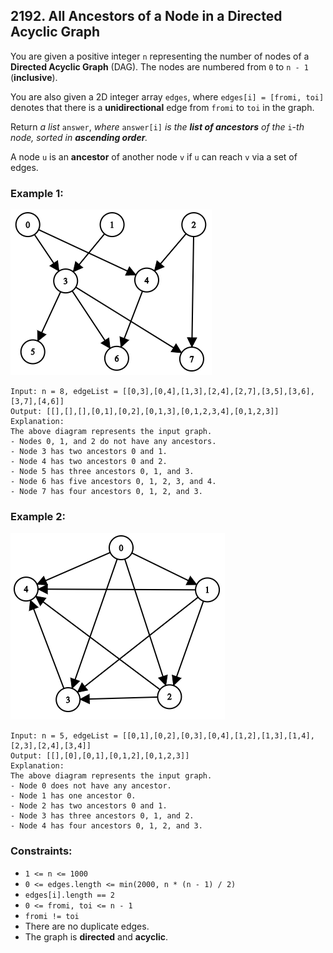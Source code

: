 ## 2192. All Ancestors of a Node in a Directed Acyclic Graph

You are given a positive integer ```n``` representing the number of nodes of a **Directed Acyclic Graph** (DAG). The nodes are numbered from ```0``` to ```n - 1``` (**inclusive**).

You are also given a 2D integer array ```edges```, where ```edges[i] = [fromi, toi]``` denotes that there is a **unidirectional** edge from ```fromi``` to ```toi``` in the graph.

Return *a list* ```answer```, *where* ```answer[i]``` *is the **list of ancestors** of the* ```i```*-th node, sorted in **ascending order**.*

A node ```u``` is an **ancestor** of another node ```v``` if ```u``` can reach ```v``` via a set of edges.

### Example 1:

![Example 1](images/example1.png)

```
Input: n = 8, edgeList = [[0,3],[0,4],[1,3],[2,4],[2,7],[3,5],[3,6],[3,7],[4,6]]
Output: [[],[],[],[0,1],[0,2],[0,1,3],[0,1,2,3,4],[0,1,2,3]]
Explanation:
The above diagram represents the input graph.
- Nodes 0, 1, and 2 do not have any ancestors.
- Node 3 has two ancestors 0 and 1.
- Node 4 has two ancestors 0 and 2.
- Node 5 has three ancestors 0, 1, and 3.
- Node 6 has five ancestors 0, 1, 2, 3, and 4.
- Node 7 has four ancestors 0, 1, 2, and 3.
```
### Example 2:

![Example 2](images/example2.png)

```
Input: n = 5, edgeList = [[0,1],[0,2],[0,3],[0,4],[1,2],[1,3],[1,4],[2,3],[2,4],[3,4]]
Output: [[],[0],[0,1],[0,1,2],[0,1,2,3]]
Explanation:
The above diagram represents the input graph.
- Node 0 does not have any ancestor.
- Node 1 has one ancestor 0.
- Node 2 has two ancestors 0 and 1.
- Node 3 has three ancestors 0, 1, and 2.
- Node 4 has four ancestors 0, 1, 2, and 3.
```

### Constraints:

* ```1 <= n <= 1000```
* ```0 <= edges.length <= min(2000, n * (n - 1) / 2)```
* ```edges[i].length == 2```
* ```0 <= fromi, toi <= n - 1```
* ```fromi != toi```
* There are no duplicate edges.
* The graph is **directed** and **acyclic**.